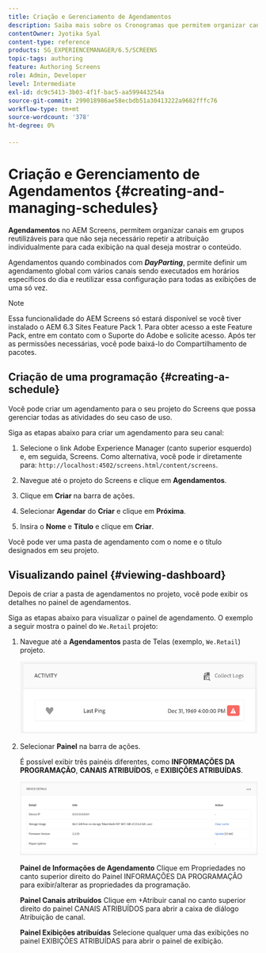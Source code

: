 ```yaml
---
title: Criação e Gerenciamento de Agendamentos
description: Saiba mais sobre os Cronogramas que permitem organizar canais em grupos reutilizáveis para que você não precise repetir a atribuição individualmente para cada exibição na qual deseja mostrar o conteúdo.
contentOwner: Jyotika Syal
content-type: reference
products: SG_EXPERIENCEMANAGER/6.5/SCREENS
topic-tags: authoring
feature: Authoring Screens
role: Admin, Developer
level: Intermediate
exl-id: dc9c5413-3b03-4f1f-bac5-aa599443254a
source-git-commit: 299018986ae58ecbdb51a30413222a9682fffc76
workflow-type: tm+mt
source-wordcount: '378'
ht-degree: 0%

---
```


# Criação e Gerenciamento de Agendamentos {#creating-and-managing-schedules}

**Agendamentos** no AEM Screens, permitem organizar canais em grupos reutilizáveis para que não seja necessário repetir a atribuição individualmente para cada exibição na qual deseja mostrar o conteúdo.

Agendamentos quando combinados com ***DayParting***, permite definir um agendamento global com vários canais sendo executados em horários específicos do dia e reutilizar essa configuração para todas as exibições de uma só vez.

>[!NOTE]
>
>Essa funcionalidade do AEM Screens só estará disponível se você tiver instalado o AEM 6.3 Sites Feature Pack 1. Para obter acesso a este Feature Pack, entre em contato com o Suporte do Adobe e solicite acesso. Após ter as permissões necessárias, você pode baixá-lo do Compartilhamento de pacotes.

## Criação de uma programação {#creating-a-schedule}

Você pode criar um agendamento para o seu projeto do Screens que possa gerenciar todas as atividades do seu caso de uso.

Siga as etapas abaixo para criar um agendamento para seu canal:

1. Selecione o link Adobe Experience Manager (canto superior esquerdo) e, em seguida, Screens. Como alternativa, você pode ir diretamente para: `http://localhost:4502/screens.html/content/screens`.
1. Navegue até o projeto do Screens e clique em **Agendamentos**.
1. Clique em **Criar** na barra de ações.
1. Selecionar **Agendar** do **Criar** e clique em **Próxima**.

1. Insira o **Nome** e **Título** e clique em **Criar**.

Você pode ver uma pasta de agendamento com o nome e o título designados em seu projeto.


## Visualizando painel {#viewing-dashboard}

Depois de criar a pasta de agendamentos no projeto, você pode exibir os detalhes no painel de agendamentos.

Siga as etapas abaixo para visualizar o painel de agendamento. O exemplo a seguir mostra o painel do `We.Retail` projeto:

1. Navegue até a **Agendamentos** pasta de Telas (exemplo, `We.Retail`) projeto.

   ![chlimage_1](assets/chlimage_1.png)

1. Selecionar **Painel** na barra de ações.

   É possível exibir três painéis diferentes, como **INFORMAÇÕES DA PROGRAMAÇÃO**, **CANAIS ATRIBUÍDOS**, e **EXIBIÇÕES ATRIBUÍDAS**.

   ![chlimage_1-1](assets/chlimage_1-1.png)

   **Painel de Informações de Agendamento** Clique em Propriedades no canto superior direito do Painel INFORMAÇÕES DA PROGRAMAÇÃO para exibir/alterar as propriedades da programação.

   **Painel Canais atribuídos** Clique em +Atribuir canal no canto superior direito do painel CANAIS ATRIBUÍDOS para abrir a caixa de diálogo Atribuição de canal.

   **Painel Exibições atribuídas** Selecione qualquer uma das exibições no painel EXIBIÇÕES ATRIBUÍDAS para abrir o painel de exibição.
